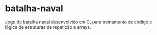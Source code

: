 # batalha-naval
Jogo de batalha naval desenvolvido em C, para treinamento de código e lógica de estruturas de repetição e arrays.
